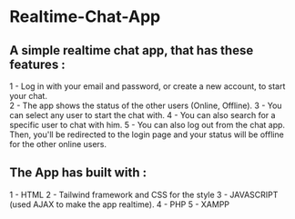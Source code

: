 # Realtime-Chat-App
## A simple realtime chat app, that has these features : 

 1 - Log in with your email and password, or create a new account, to start your chat.<br />
 2 - The app shows the status of the other users (Online, Offline). 
 3 - You can select any user to start the chat with. 
 4 - You can also search for a specific user to chat with him.
 5 - You can also log out from the chat app. Then, you'll be redirected to the login page and your status will be offline for the other online users. 

## The App has built with : 
 1 - HTML
 2 - Tailwind framework and CSS for the style
 3 - JAVASCRIPT (used AJAX to make the app realtime).
 4 - PHP
 5 - XAMPP 
